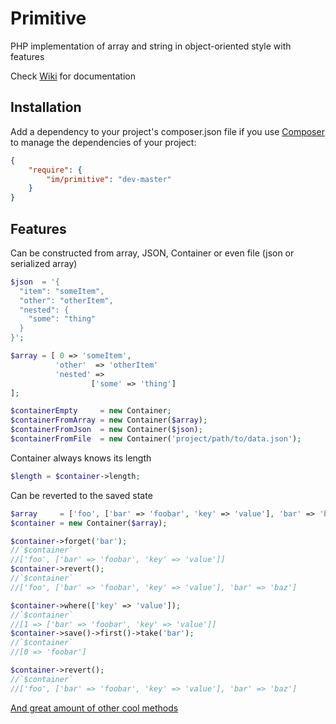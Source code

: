 Primitive
=========

PHP implementation of array and string in object-oriented style with features

Check [Wiki](https://github.com/imkrimerman/primitive/wiki) for documentation

Installation
------------
Add a dependency to your project's composer.json file if you use [Composer](http://getcomposer.org/) to manage the dependencies of your project:
```json
{
    "require": {
        "im/primitive": "dev-master"
    }
}
```
Features
-----
Can be constructed from array, JSON, Container or even file (json or serialized array)
```php
$json  = '{
  "item": "someItem",
  "other": "otherItem",
  "nested": {
    "some": "thing"
  }
}';

$array = [ 0 => 'someItem',
          'other'  => 'otherItem'
          'nested' => 
                  ['some' => 'thing']
];

$containerEmpty     = new Container;
$containerFromArray = new Container($array);
$containerFromJson  = new Container($json);
$containerFromFile  = new Container('project/path/to/data.json');
```
Container always knows its length
```php
$length = $container->length;
```
Can be reverted to the saved state
```php
$array     = ['foo', ['bar' => 'foobar', 'key' => 'value'], 'bar' => 'baz'];
$container = new Container($array);

$container->forget('bar');
//`$container`
//['foo', ['bar' => 'foobar', 'key' => 'value']]
$container->revert();
//`$container`
//['foo', ['bar' => 'foobar', 'key' => 'value'], 'bar' => 'baz']

$container->where(['key' => 'value']);
//`$container`
//[1 => ['bar' => 'foobar', 'key' => 'value']]
$container->save()->first()->take('bar');
//`$container`
//[0 => 'foobar']

$container->revert();
//`$container`
//['foo', ['bar' => 'foobar', 'key' => 'value'], 'bar' => 'baz']
```
[And great amount of other cool methods](https://github.com/imkrimerman/primitive/wiki)
